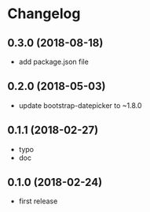 Changelog
=========

0.3.0 (2018-08-18)
------------------

- add package.json file

0.2.0 (2018-05-03)
------------------

- update bootstrap-datepicker to ~1.8.0

0.1.1 (2018-02-27)
------------------

- typo
- doc

0.1.0 (2018-02-24)
------------------

- first release
